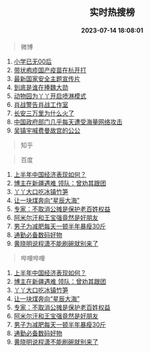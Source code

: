 <div align="center"><h2>实时热搜榜</h2><h4>2023-07-14 18:08:01</h4></div>

> 微博  

1. [小学已无00后](https://s.weibo.com/weibo?q=%E5%B0%8F%E5%AD%A6%E5%B7%B2%E6%97%A000%E5%90%8E&t=31&band_rank=1&Refer=top)<br />
2. [带状疱疹国产疫苗在杭开打](https://s.weibo.com/weibo?q=%23%E5%B8%A6%E7%8A%B6%E7%96%B1%E7%96%B9%E5%9B%BD%E4%BA%A7%E7%96%AB%E8%8B%97%E5%9C%A8%E6%9D%AD%E5%BC%80%E6%89%93%23&t=31&band_rank=2&Refer=top)<br />
3. [最新国家安全主题宣传片](https://s.weibo.com/weibo?q=%23%E6%9C%80%E6%96%B0%E5%9B%BD%E5%AE%B6%E5%AE%89%E5%85%A8%E4%B8%BB%E9%A2%98%E5%AE%A3%E4%BC%A0%E7%89%87%23&t=31&band_rank=3&Refer=top)<br />
4. [到底是谁在捧魏大勋](https://s.weibo.com/weibo?q=%23%E5%88%B0%E5%BA%95%E6%98%AF%E8%B0%81%E5%9C%A8%E6%8D%A7%E9%AD%8F%E5%A4%A7%E5%8B%8B%23&t=31&band_rank=4&Refer=top)<br />
5. [动物园为丫丫开启喷淋模式](https://s.weibo.com/weibo?q=%23%E5%8A%A8%E7%89%A9%E5%9B%AD%E4%B8%BA%E4%B8%AB%E4%B8%AB%E5%BC%80%E5%90%AF%E5%96%B7%E6%B7%8B%E6%A8%A1%E5%BC%8F%23&t=31&band_rank=5&Refer=top)<br />
6. [肖战警告肖战工作室](https://s.weibo.com/weibo?q=%23%E8%82%96%E6%88%98%E8%AD%A6%E5%91%8A%E8%82%96%E6%88%98%E5%B7%A5%E4%BD%9C%E5%AE%A4%23&t=31&band_rank=6&Refer=top)<br />
7. [长安三万里为什么火了](https://s.weibo.com/weibo?q=%23%E9%95%BF%E5%AE%89%E4%B8%89%E4%B8%87%E9%87%8C%E4%B8%BA%E4%BB%80%E4%B9%88%E7%81%AB%E4%BA%86%23&t=31&band_rank=7&Refer=top)<br />
8. [中国政府部门几乎每天遭受海量网络攻击](https://s.weibo.com/weibo?q=%23%E4%B8%AD%E5%9B%BD%E6%94%BF%E5%BA%9C%E9%83%A8%E9%97%A8%E5%87%A0%E4%B9%8E%E6%AF%8F%E5%A4%A9%E9%81%AD%E5%8F%97%E6%B5%B7%E9%87%8F%E7%BD%91%E7%BB%9C%E6%94%BB%E5%87%BB%23&t=31&band_rank=8&Refer=top)<br />
9. [吴镇宇喊费曼故宫的公公](https://s.weibo.com/weibo?q=%23%E5%90%B4%E9%95%87%E5%AE%87%E5%96%8A%E8%B4%B9%E6%9B%BC%E6%95%85%E5%AE%AB%E7%9A%84%E5%85%AC%E5%85%AC%23&t=31&band_rank=9&Refer=top)<br />

> 知乎  


> 百度  

1. [上半年中国经济表现如何？](https://www.baidu.com/s?wd=%E4%B8%8A%E5%8D%8A%E5%B9%B4%E4%B8%AD%E5%9B%BD%E7%BB%8F%E6%B5%8E%E8%A1%A8%E7%8E%B0%E5%A6%82%E4%BD%95%EF%BC%9F&sa=fyb_news&rsv_dl=fyb_news)<br />
2. [博主在新疆遇难 领队：曾劝其跟团](https://www.baidu.com/s?wd=%E5%8D%9A%E4%B8%BB%E5%9C%A8%E6%96%B0%E7%96%86%E9%81%87%E9%9A%BE+%E9%A2%86%E9%98%9F%EF%BC%9A%E6%9B%BE%E5%8A%9D%E5%85%B6%E8%B7%9F%E5%9B%A2&sa=fyb_news&rsv_dl=fyb_news)<br />
3. [丫丫大口吃冰镇竹笋](https://www.baidu.com/s?wd=%E4%B8%AB%E4%B8%AB%E5%A4%A7%E5%8F%A3%E5%90%83%E5%86%B0%E9%95%87%E7%AB%B9%E7%AC%8B&sa=fyb_news&rsv_dl=fyb_news)<br />
4. [让一块煤奔向“星辰大海”](https://www.baidu.com/s?wd=%E8%AE%A9%E4%B8%80%E5%9D%97%E7%85%A4%E5%A5%94%E5%90%91%E2%80%9C%E6%98%9F%E8%BE%B0%E5%A4%A7%E6%B5%B7%E2%80%9D&sa=fyb_news&rsv_dl=fyb_news)<br />
5. [专家：不取消公摊是保护老百姓权益](https://www.baidu.com/s?wd=%E4%B8%93%E5%AE%B6%EF%BC%9A%E4%B8%8D%E5%8F%96%E6%B6%88%E5%85%AC%E6%91%8A%E6%98%AF%E4%BF%9D%E6%8A%A4%E8%80%81%E7%99%BE%E5%A7%93%E6%9D%83%E7%9B%8A&sa=fyb_news&rsv_dl=fyb_news)<br />
6. [阿米尔汗和王宝强竟然是好朋友](https://www.baidu.com/s?wd=%E9%98%BF%E7%B1%B3%E5%B0%94%E6%B1%97%E5%92%8C%E7%8E%8B%E5%AE%9D%E5%BC%BA%E7%AB%9F%E7%84%B6%E6%98%AF%E5%A5%BD%E6%9C%8B%E5%8F%8B&sa=fyb_news&rsv_dl=fyb_news)<br />
7. [男子为减肥每天一顿半年暴瘦30斤](https://www.baidu.com/s?wd=%E7%94%B7%E5%AD%90%E4%B8%BA%E5%87%8F%E8%82%A5%E6%AF%8F%E5%A4%A9%E4%B8%80%E9%A1%BF%E5%8D%8A%E5%B9%B4%E6%9A%B4%E7%98%A630%E6%96%A4&sa=fyb_news&rsv_dl=fyb_news)<br />
8. [通勤必备数码好物](https://www.baidu.com/s?wd=%E9%80%9A%E5%8B%A4%E5%BF%85%E5%A4%87%E6%95%B0%E7%A0%81%E5%A5%BD%E7%89%A9&sa=fyb_news&rsv_dl=fyb_news)<br />
9. [黄晓明说程潇不能刷碗就别来了](https://www.baidu.com/s?wd=%E9%BB%84%E6%99%93%E6%98%8E%E8%AF%B4%E7%A8%8B%E6%BD%87%E4%B8%8D%E8%83%BD%E5%88%B7%E7%A2%97%E5%B0%B1%E5%88%AB%E6%9D%A5%E4%BA%86&sa=fyb_news&rsv_dl=fyb_news)<br />

> 哔哩哔哩  

1. [上半年中国经济表现如何？](https://www.baidu.com/s?wd=%E4%B8%8A%E5%8D%8A%E5%B9%B4%E4%B8%AD%E5%9B%BD%E7%BB%8F%E6%B5%8E%E8%A1%A8%E7%8E%B0%E5%A6%82%E4%BD%95%EF%BC%9F&sa=fyb_news&rsv_dl=fyb_news)<br />
2. [博主在新疆遇难 领队：曾劝其跟团](https://www.baidu.com/s?wd=%E5%8D%9A%E4%B8%BB%E5%9C%A8%E6%96%B0%E7%96%86%E9%81%87%E9%9A%BE+%E9%A2%86%E9%98%9F%EF%BC%9A%E6%9B%BE%E5%8A%9D%E5%85%B6%E8%B7%9F%E5%9B%A2&sa=fyb_news&rsv_dl=fyb_news)<br />
3. [丫丫大口吃冰镇竹笋](https://www.baidu.com/s?wd=%E4%B8%AB%E4%B8%AB%E5%A4%A7%E5%8F%A3%E5%90%83%E5%86%B0%E9%95%87%E7%AB%B9%E7%AC%8B&sa=fyb_news&rsv_dl=fyb_news)<br />
4. [让一块煤奔向“星辰大海”](https://www.baidu.com/s?wd=%E8%AE%A9%E4%B8%80%E5%9D%97%E7%85%A4%E5%A5%94%E5%90%91%E2%80%9C%E6%98%9F%E8%BE%B0%E5%A4%A7%E6%B5%B7%E2%80%9D&sa=fyb_news&rsv_dl=fyb_news)<br />
5. [专家：不取消公摊是保护老百姓权益](https://www.baidu.com/s?wd=%E4%B8%93%E5%AE%B6%EF%BC%9A%E4%B8%8D%E5%8F%96%E6%B6%88%E5%85%AC%E6%91%8A%E6%98%AF%E4%BF%9D%E6%8A%A4%E8%80%81%E7%99%BE%E5%A7%93%E6%9D%83%E7%9B%8A&sa=fyb_news&rsv_dl=fyb_news)<br />
6. [阿米尔汗和王宝强竟然是好朋友](https://www.baidu.com/s?wd=%E9%98%BF%E7%B1%B3%E5%B0%94%E6%B1%97%E5%92%8C%E7%8E%8B%E5%AE%9D%E5%BC%BA%E7%AB%9F%E7%84%B6%E6%98%AF%E5%A5%BD%E6%9C%8B%E5%8F%8B&sa=fyb_news&rsv_dl=fyb_news)<br />
7. [男子为减肥每天一顿半年暴瘦30斤](https://www.baidu.com/s?wd=%E7%94%B7%E5%AD%90%E4%B8%BA%E5%87%8F%E8%82%A5%E6%AF%8F%E5%A4%A9%E4%B8%80%E9%A1%BF%E5%8D%8A%E5%B9%B4%E6%9A%B4%E7%98%A630%E6%96%A4&sa=fyb_news&rsv_dl=fyb_news)<br />
8. [通勤必备数码好物](https://www.baidu.com/s?wd=%E9%80%9A%E5%8B%A4%E5%BF%85%E5%A4%87%E6%95%B0%E7%A0%81%E5%A5%BD%E7%89%A9&sa=fyb_news&rsv_dl=fyb_news)<br />
9. [黄晓明说程潇不能刷碗就别来了](https://www.baidu.com/s?wd=%E9%BB%84%E6%99%93%E6%98%8E%E8%AF%B4%E7%A8%8B%E6%BD%87%E4%B8%8D%E8%83%BD%E5%88%B7%E7%A2%97%E5%B0%B1%E5%88%AB%E6%9D%A5%E4%BA%86&sa=fyb_news&rsv_dl=fyb_news)<br />
